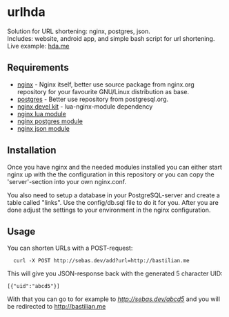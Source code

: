# urlhda

Solution for URL shortening: nginx, postgres, json.  
Includes: website, android app, and simple bash script for url shortening.  
Live example: [hda.me](https://hda.me)

## Requirements

* [nginx](http://nginx.org) - Nginx itself, better use source package from nginx.org repository for your favourite GNU/Linux distribution as base.  
* [postgres](http://www.postgresql.org/) - Better use repository from postgresql.org.  
* [nginx devel kit](https://github.com/simpl/ngx_devel_kit) - lua-nginx-module dependency
* [nginx lua module](https://github.com/chaoslawful/lua-nginx-module)
* [nginx postgres module](https://github.com/FRiCKLE/ngx_postgres) 
* [nginx json module](https://github.com/openresty/rds-json-nginx-module)

## Installation

Once you have nginx and the needed modules installed you can either start nginx up with the the configuration in this repository or you can copy the 'server'-section into your own nginx.conf.

You also need to setup a database in your PostgreSQL-server and create a table called "links". Use the config/db.sql file to do it for you. After you are done adjust the settings to your environment in the nginx configuration.

## Usage

You can shorten URLs with a POST-request:
```
  curl -X POST http://sebas.dev/add?url=http://bastilian.me
```

This will give you JSON-response back with the generated 5 character UID:
```
[{"uid":"abcd5"}]
```

With that you can go to for example to *http://sebas.dev/abcd5* and you will be redirected to http://bastilian.me
